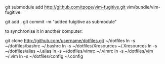 git submodule add http://github.com/tpope/vim-fugitive.git vim/bundle/vim-fugitive

git add .
git commit -m "added fuigitive as submodule"




to synchronise it in another computer:

git clone http://github.com/username/dotfiles.git ~/dotfiles
ln -s ~/dotfiles/bashrc ~/.bashrc
ln -s ~/dotfiles/Xresources ~/.Xresources
ln -s ~/dotfiles/alias ~/.alias
ln -s ~/dotfiles/vimrc ~/.vimrc
ln -s ~/dotfiles/vim ~/.vim
ln -s ~/dotfiles/config ~/.config

